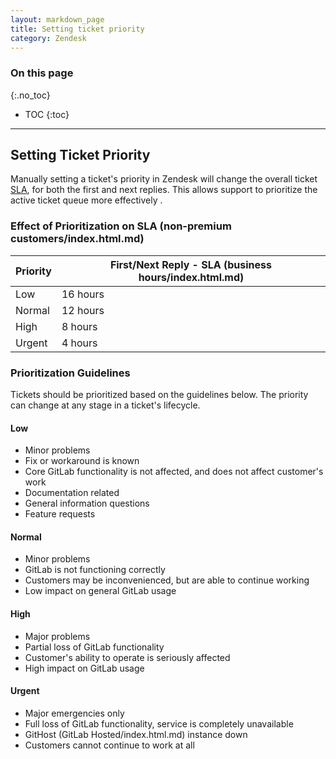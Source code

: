 ```yaml
---
layout: markdown_page
title: Setting ticket priority
category: Zendesk
---
```


### On this page
{:.no_toc}

- TOC
{:toc}

----

## Setting Ticket Priority

Manually setting a ticket's priority in Zendesk will change the overall ticket [SLA](https://github.com/daijapan/test/tree/master/support/support-engineering/prioritizing-tickets.html#sla/index.html.md), for both the first and next replies. This allows support to prioritize the active ticket queue more effectively .

### Effect of Prioritization on SLA (non-premium customers/index.html.md)

| Priority | First/Next Reply - SLA (business hours/index.html.md) |
|----------|-----------------------------------------|
| Low      |  16 hours                               |
| Normal   |  12 hours                               |
| High     |  8 hours                                |
| Urgent   |  4 hours                                |

### Prioritization Guidelines

Tickets should be prioritized based on the guidelines below. The priority can change at any stage in a ticket's lifecycle.

#### Low

+ Minor problems
+ Fix or workaround is known
+ Core GitLab functionality is not affected, and does not affect customer's work
+ Documentation related
+ General information questions
+ Feature requests

#### Normal

+ Minor problems
+ GitLab is not functioning correctly
+ Customers may be inconvenienced, but are able to continue working
+ Low impact on general GitLab usage

#### High

+ Major problems
+ Partial loss of GitLab functionality
+ Customer's ability to operate is seriously affected
+ High impact on GitLab usage

#### Urgent

+ Major emergencies only
+ Full loss of GitLab functionality, service is completely unavailable
+ GitHost (GitLab Hosted/index.html.md) instance down
+ Customers cannot continue to work at all
